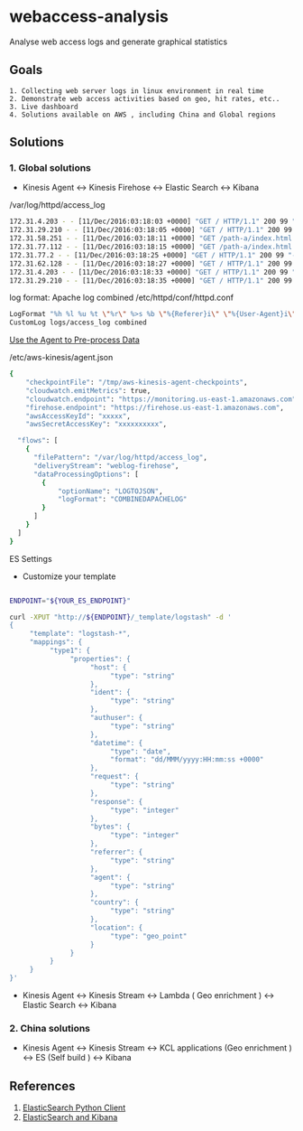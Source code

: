 # webaccess-analysis
Analyse web access logs and generate graphical statistics

## Goals
	1. Collecting web server logs in linux environment in real time 
	2. Demonstrate web access activities based on geo, hit rates, etc..
	3. Live dashboard
	4. Solutions available on AWS , including China and Global regions
	
## Solutions
### 1. Global solutions
- Kinesis Agent <-> Kinesis Firehose <-> Elastic Search <-> Kibana


/var/log/httpd/access_log
```Bash
172.31.4.203 - - [11/Dec/2016:03:18:03 +0000] "GET / HTTP/1.1" 200 99 "-" "ELB-HealthChecker/2.0"
172.31.29.210 - - [11/Dec/2016:03:18:05 +0000] "GET / HTTP/1.1" 200 99 "-" "ELB-HealthChecker/2.0"
172.31.58.251 - - [11/Dec/2016:03:18:11 +0000] "GET /path-a/index.html HTTP/1.1" 200 97 "-" "ELB-HealthChecker/2.0"
172.31.77.112 - - [11/Dec/2016:03:18:15 +0000] "GET /path-a/index.html HTTP/1.1" 200 97 "-" "ELB-HealthChecker/2.0"
172.31.77.2 - - [11/Dec/2016:03:18:25 +0000] "GET / HTTP/1.1" 200 99 "-" "ELB-HealthChecker/2.0"
172.31.62.128 - - [11/Dec/2016:03:18:27 +0000] "GET / HTTP/1.1" 200 99 "-" "ELB-HealthChecker/2.0"
172.31.4.203 - - [11/Dec/2016:03:18:33 +0000] "GET / HTTP/1.1" 200 99 "-" "ELB-HealthChecker/2.0"
172.31.29.210 - - [11/Dec/2016:03:18:35 +0000] "GET / HTTP/1.1" 200 99 "-" "ELB-HealthChecker/2.0"
```

log format: Apache log combined
/etc/httpd/conf/httpd.conf
```Bash
LogFormat "%h %l %u %t \"%r\" %>s %b \"%{Referer}i\" \"%{User-Agent}i\"" combined
CustomLog logs/access_log combined
```
[ Use the Agent to Pre-process Data ](http://docs.aws.amazon.com/firehose/latest/dev/writing-with-agents.html#pre-processing)

/etc/aws-kinesis/agent.json
```Bash
{
    "checkpointFile": "/tmp/aws-kinesis-agent-checkpoints",
    "cloudwatch.emitMetrics": true,
    "cloudwatch.endpoint": "https://monitoring.us-east-1.amazonaws.com",
    "firehose.endpoint": "https://firehose.us-east-1.amazonaws.com",
    "awsAccessKeyId": "xxxxx",
    "awsSecretAccessKey": "xxxxxxxxxx",

  "flows": [
    {
      "filePattern": "/var/log/httpd/access_log",
      "deliveryStream": "weblog-firehose",
      "dataProcessingOptions": [
      	{
        	"optionName": "LOGTOJSON",
        	"logFormat": "COMBINEDAPACHELOG"
        }
      ]
    }
  ]
}
```

ES Settings
  * Customize your template
```Bash

ENDPOINT="${YOUR_ES_ENDPOINT}"

curl -XPUT "http://${ENDPOINT}/_template/logstash" -d '
{
     "template": "logstash-*",
     "mappings": {
          "type1": {
               "properties": {
                    "host": {
                         "type": "string"
                    },
                    "ident": {
                         "type": "string"
                    },
                    "authuser": {
                         "type": "string"
                    },
                    "datetime": {
                         "type": "date",
                         "format": "dd/MMM/yyyy:HH:mm:ss +0000"
                    },
                    "request": {
                         "type": "string"
                    },
                    "response": {
                         "type": "integer"
                    },
                    "bytes": {
                         "type": "integer"
                    },
                    "referrer": {
                         "type": "string"
                    },
                    "agent": {
                         "type": "string"
                    },
                    "country": {
                         "type": "string"
                    },
                    "location": {
                         "type": "geo_point"
                    }
               }
          }
     }
}'
```

- Kinesis Agent <-> Kinesis Stream <-> Lambda ( Geo enrichment ) <-> Elastic Search <-> Kibana

### 2. China solutions
- Kinesis Agent <-> Kinesis Stream <-> KCL applications (Geo enrichment ) <-> ES (Self build ) <-> Kibana 


## References
1. [ ElasticSearch Python Client ](http://elasticsearch-py.readthedocs.io/en/master/api.html)
2. [ ElasticSearch and Kibana ](https://www.elastic.co/) 
